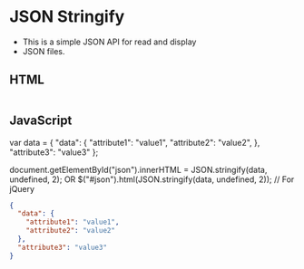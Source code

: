 # JSON Stringify

* This is a simple JSON API for read and display 
* JSON files.

## HTML
<pre id="json"></pre>

## JavaScript
var data = {
     "data": {
          "attribute1": "value1",
          "attribute2": "value2",
     },
     "attribute3": "value3"
};

document.getElementById("json").innerHTML = JSON.stringify(data, undefined, 2);
OR
$("#json").html(JSON.stringify(data, undefined, 2)); // For jQuery

``` json
{
  "data": {
    "attribute1": "value1",
    "attribute2": "value2"
  },
  "attribute3": "value3"
}
```

